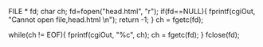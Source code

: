 FILE * fd;
  char ch;
 fd=fopen("head.html", "r");
 if(fd==NULL){
     fprintf(cgiOut, "Cannot open file,head.html \n");
     return -1;
   }
   ch = fgetc(fd);

   while(ch != EOF){
     fprintf(cgiOut, "%c", ch);
     ch = fgetc(fd);
   }
 fclose(fd);
